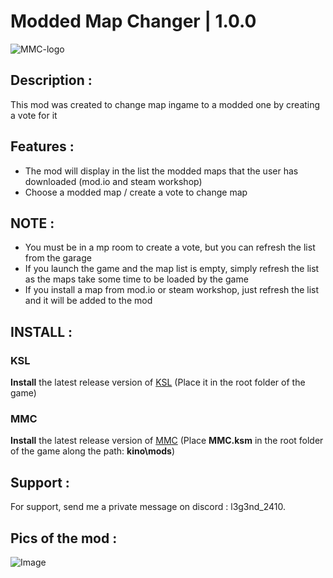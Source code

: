 # Modded Map Changer | 1.0.0
![MMC-logo](https://github.com/user-attachments/assets/e67c4824-62c2-4a82-9144-9e4e973634e1)
## Description :

This mod was created to change map ingame to a modded one by creating a vote for it

## Features :
- The mod will display in the list the modded maps that the user has downloaded (mod.io and steam workshop)
- Choose a modded map / create a vote to change map
	
## NOTE :

- You must be in a mp room to create a vote, but you can refresh the list from the garage
- If you launch the game and the map list is empty, simply refresh the list as the maps take some time to be loaded by the game
- If you install a map from mod.io or steam workshop, just refresh the list and it will be added to the mod

## INSTALL :

### KSL 
**Install** the latest release version of [KSL](https://github.com/trbflxr/ksl/releases) 
(Place it in the root folder of the game)
### MMC 
**Install** the latest release version of [MMC](https://github.com/l3g3nd2410/MMC/releases) (Place **MMC.ksm** in the root folder of the game along the path: **kino\mods**)

## Support :

For support, send me a private message on discord : l3g3nd_2410.

## Pics of the mod :
![Image](https://github.com/user-attachments/assets/4af20bce-3c93-412a-ab13-37f73007bba0)
